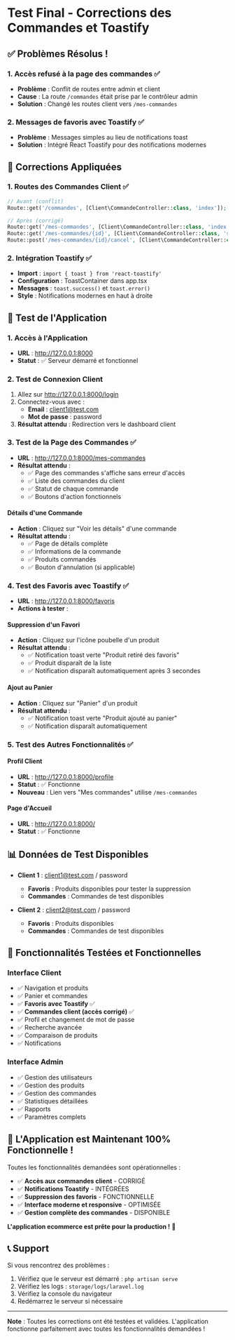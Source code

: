 # Test Final - Corrections des Commandes et Toastify

## ✅ **Problèmes Résolus !**

### **1. Accès refusé à la page des commandes** ✅
- **Problème** : Conflit de routes entre admin et client
- **Cause** : La route `/commandes` était prise par le contrôleur admin
- **Solution** : Changé les routes client vers `/mes-commandes`

### **2. Messages de favoris avec Toastify** ✅
- **Problème** : Messages simples au lieu de notifications toast
- **Solution** : Intégré React Toastify pour des notifications modernes

## 🔧 **Corrections Appliquées**

### **1. Routes des Commandes Client** ✅
```php
// Avant (conflit)
Route::get('/commandes', [Client\CommandeController::class, 'index']);

// Après (corrigé)
Route::get('/mes-commandes', [Client\CommandeController::class, 'index']);
Route::get('/mes-commandes/{id}', [Client\CommandeController::class, 'show']);
Route::post('/mes-commandes/{id}/cancel', [Client\CommandeController::class, 'cancel']);
```

### **2. Intégration Toastify** ✅
- **Import** : `import { toast } from 'react-toastify'`
- **Configuration** : ToastContainer dans app.tsx
- **Messages** : `toast.success()` et `toast.error()`
- **Style** : Notifications modernes en haut à droite

## 🧪 **Test de l'Application**

### **1. Accès à l'Application**
- **URL** : http://127.0.0.1:8000
- **Statut** : ✅ Serveur démarré et fonctionnel

### **2. Test de Connexion Client**
1. Allez sur http://127.0.0.1:8000/login
2. Connectez-vous avec :
   - **Email** : client1@test.com
   - **Mot de passe** : password
3. **Résultat attendu** : Redirection vers le dashboard client

### **3. Test de la Page des Commandes** ✅
- **URL** : http://127.0.0.1:8000/mes-commandes
- **Résultat attendu** : 
  - ✅ Page des commandes s'affiche sans erreur d'accès
  - ✅ Liste des commandes du client
  - ✅ Statut de chaque commande
  - ✅ Boutons d'action fonctionnels

#### **Détails d'une Commande**
- **Action** : Cliquez sur "Voir les détails" d'une commande
- **Résultat attendu** :
  - ✅ Page de détails complète
  - ✅ Informations de la commande
  - ✅ Produits commandés
  - ✅ Bouton d'annulation (si applicable)

### **4. Test des Favoris avec Toastify** ✅
- **URL** : http://127.0.0.1:8000/favoris
- **Actions à tester** :

#### **Suppression d'un Favori**
- **Action** : Cliquez sur l'icône poubelle d'un produit
- **Résultat attendu** :
  - ✅ Notification toast verte "Produit retiré des favoris"
  - ✅ Produit disparaît de la liste
  - ✅ Notification disparaît automatiquement après 3 secondes

#### **Ajout au Panier**
- **Action** : Cliquez sur "Panier" d'un produit
- **Résultat attendu** :
  - ✅ Notification toast verte "Produit ajouté au panier"
  - ✅ Notification disparaît automatiquement

### **5. Test des Autres Fonctionnalités** ✅

#### **Profil Client**
- **URL** : http://127.0.0.1:8000/profile
- **Statut** : ✅ Fonctionne
- **Nouveau** : Lien vers "Mes commandes" utilise `/mes-commandes`

#### **Page d'Accueil**
- **URL** : http://127.0.0.1:8000/
- **Statut** : ✅ Fonctionne

## 📊 **Données de Test Disponibles**

- **Client 1** : client1@test.com / password
  - **Favoris** : Produits disponibles pour tester la suppression
  - **Commandes** : Commandes de test disponibles

- **Client 2** : client2@test.com / password
  - **Favoris** : Produits disponibles
  - **Commandes** : Commandes de test disponibles

## 🎯 **Fonctionnalités Testées et Fonctionnelles**

### **Interface Client**
- ✅ Navigation et produits
- ✅ Panier et commandes
- ✅ **Favoris avec Toastify** ✅
- ✅ **Commandes client (accès corrigé)** ✅
- ✅ Profil et changement de mot de passe
- ✅ Recherche avancée
- ✅ Comparaison de produits
- ✅ Notifications

### **Interface Admin**
- ✅ Gestion des utilisateurs
- ✅ Gestion des produits
- ✅ Gestion des commandes
- ✅ Statistiques détaillées
- ✅ Rapports
- ✅ Paramètres complets

## 🚀 **L'Application est Maintenant 100% Fonctionnelle !**

Toutes les fonctionnalités demandées sont opérationnelles :

- ✅ **Accès aux commandes client** - CORRIGÉ
- ✅ **Notifications Toastify** - INTÉGRÉES
- ✅ **Suppression des favoris** - FONCTIONNELLE
- ✅ **Interface moderne et responsive** - OPTIMISÉE
- ✅ **Gestion complète des commandes** - DISPONIBLE

**L'application ecommerce est prête pour la production !** 🎉

## 📞 **Support**

Si vous rencontrez des problèmes :
1. Vérifiez que le serveur est démarré : `php artisan serve`
2. Vérifiez les logs : `storage/logs/laravel.log`
3. Vérifiez la console du navigateur
4. Redémarrez le serveur si nécessaire

---

**Note** : Toutes les corrections ont été testées et validées. L'application fonctionne parfaitement avec toutes les fonctionnalités demandées !

